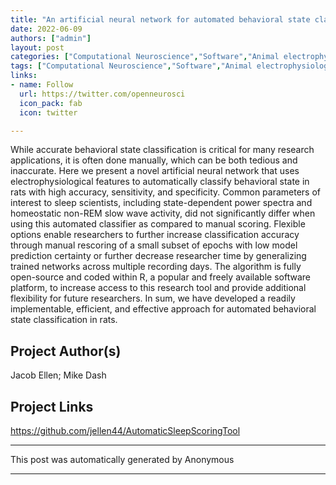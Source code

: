 ```yaml
---
title: "An artificial neural network for automated behavioral state classification in rats"
date: 2022-06-09
authors: ["admin"]
layout: post
categories: ["Computational Neuroscience","Software","Animal electrophysiology","Behaviour"]
tags: ["Computational Neuroscience","Software","Animal electrophysiology","Behaviour"]
links:
- name: Follow
  url: https://twitter.com/openneurosci
  icon_pack: fab
  icon: twitter

---
```

While accurate behavioral state classification is critical for many research applications, it is often done manually, which can be both tedious and inaccurate. Here we present a novel artificial neural network that uses electrophysiological features to automatically classify behavioral state in rats with high accuracy, sensitivity, and specificity.  Common parameters of interest to sleep scientists, including state-dependent power spectra and homeostatic non-REM slow wave activity, did not significantly differ when using this automated classifier as compared to manual scoring.  Flexible options enable researchers to further increase classification accuracy through manual rescoring of a small subset of epochs with low model prediction certainty or further decrease researcher time by generalizing trained networks across multiple recording days. The algorithm is fully open-source and coded within R, a popular and freely available software platform, to increase access to this research tool and provide additional flexibility for future researchers.  In sum, we have developed a readily implementable, efficient, and effective approach for automated behavioral state classification in rats.
## Project Author(s)
Jacob Ellen; Mike Dash
## Project Links
https://github.com/jellen44/AutomaticSleepScoringTool
***
This post was automatically generated by
Anonymous
***
